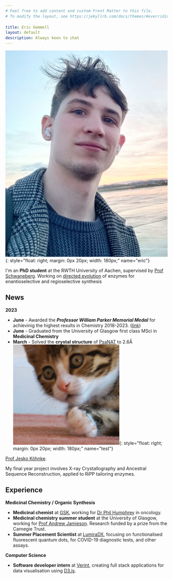 ```yaml
---
# Feel free to add content and custom Front Matter to this file.
# To modify the layout, see https://jekyllrb.com/docs/themes/#overriding-theme-defaults

title: Eric Gemmell
layout: default
description: Always keen to chat
---
```

![eric_gemmell](static/images/eric.jpg){: style="float: right; margin: 0px 20px; width: 180px;" name="eric"}

I'm an **PhD student** at the RWTH University of Aachen, supervised by <a target="_blank" href="https://www.biotec.rwth-aachen.de/cms/BIOTEC/Der-Lehrstuhl/ABBt-Team/~ldbc/Ulrich-Schwaneberg/?allou=1">Prof Schwaneberg</a>. Working on <a target="_blank" href="https://en.wikipedia.org/wiki/Directed_evolution">directed evolution</a> of enzymes for enantioselective and regioselective synthesis

## <span>News</span>
**2023**
 - **June** - Awarded the ***Professor William Parker Memorial Medal*** for achievinig the highest results in Chemistry 2018-2023. (<a target="_blank" href="https://www.gla.ac.uk/schools/chemistry/news/headline_781842_en.html">link</a>)
 - **June** - Graduated from the University of Glasgow first class MSci in **Medicinal Chemistry**
 - **March** - Solved the **crystal structure** of <a target="_blank" href="static/files/PsaNAT.pdb">PsaNAT</a> to 2.6Å
![test_image](static/images/test_image.gif){: style="float: right; margin: 0px 20px; width: 180px;" name="test"}


<a target="_blank" href="https://www.gla.ac.uk/schools/chemistry/staff/jeskokohnke/">Prof Jesko Köhnke</a>.

My final year project involves X-ray Crystallography and Ancestral Sequence Reconstruction, applied to RiPP tailoring enzymes.

## <span>Experience</span>
__Medicinal Chemistry / Organic Synthesis__
* __Medicinal chemist__ at <a target="_blank" href="https://www.gsk.com/">GSK</a>, working for <a target="_blank" href="https://www.linkedin.com/in/phil-humphreys-3b069348/">Dr Phil Humphrey</a> in oncology.
* __Medicinal chemistry summer student__ at the University of Glasgow, working for <a target="_blank" href="https://www.chem.gla.ac.uk/jamiesonlab/">Prof Andrew Jamieson</a>. Research funded by a prize from the Carnegie Trust.
* __Summer Placement Scientist__ at [LumiraDX](https://www.lumiradx.com/uk-en/), focusing on functionalised fluorescent quantum dots, for COVID-19 diagnostic tests, and other assays.

__Computer Science__
* __Software developer intern__ at <a target="_blank" href="https://www.verint.com/">Verint</a>, creating full stack applications for data visualisation using <a target="_blank" href="https://d3js.org/">D3.js</a>.
